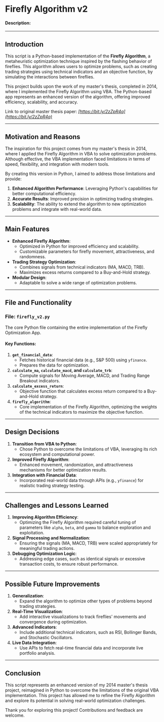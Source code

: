 # Firefly Algorithm v2

#### Description:

---

## **Introduction**
This script is a Python-based implementation of the **Firefly Algorithm**, a metaheuristic optimization technique inspired by the flashing behavior of fireflies. This algorithm allows users to optimize problems, such as creating trading strategies using technical indicators and an objective function, by simulating the interactions between fireflies.

This project builds upon the work of my master's thesis, completed in 2014, where I implemented the Firefly Algorithm using VBA. The Python-based app represents an enhanced version of the algorithm, offering improved efficiency, scalability, and accuracy.

Link to original master thesis paper: *[https://bit.ly/2zZpR4a](https://bit.ly/2zZpR4a)*  

---

## **Motivation and Reasons**
The inspiration for this project comes from my master's thesis in 2014, where I applied the Firefly Algorithm in VBA to solve optimization problems. Although effective, the VBA implementation faced limitations in terms of speed, flexibility, and integration with modern tools.

By creating this version in Python, I aimed to address those limitations and provide:
1. **Enhanced Algorithm Performance**: Leveraging Python's capabilities for better computational efficiency.
2. **Accurate Results**: Improved precision in optimizing trading strategies.
3. **Scalability**: The ability to extend the algorithm to new optimization problems and integrate with real-world data.

---

## **Main Features**
- **Enhanced Firefly Algorithm**:
  - Optimized in Python for improved efficiency and scalability.
  - Customizable parameters for firefly movement, attractiveness, and randomness.
- **Trading Strategy Optimization**:
  - Combines signals from technical indicators (MA, MACD, TRB).
  - Maximizes excess returns compared to a Buy-and-Hold strategy.
- **Modular Design**:
  - Adaptable to solve a wide range of optimization problems.

---

## **File and Functionality**
### **File**: `firefly_v2.py`  
The core Python file containing the entire implementation of the Firefly Optimization App.

#### **Key Functions**:
1. **`get_financial_data`**:
   - Fetches historical financial data (e.g., S&P 500) using `yfinance`.
   - Prepares the data for optimization.
2. **`calculate_ma`, `calculate_macd`, and `calculate_trb`**:
   - Compute signals for Moving Average, MACD, and Trading Range Breakout indicators.
3. **`calculate_excess_return`**:
   - Objective function that calculates excess return compared to a Buy-and-Hold strategy.
4. **`firefly_algorithm`**:
   - Core implementation of the Firefly Algorithm, optimizing the weights of the technical indicators to maximize the objective function.

---

## **Design Decisions**
1. **Transition from VBA to Python**:
   - Chose Python to overcome the limitations of VBA, leveraging its rich ecosystem and computational power.
2. **Improved Firefly Algorithm**:
   - Enhanced movement, randomization, and attractiveness mechanisms for better optimization results.
3. **Integration with Financial Data**:
   - Incorporated real-world data through APIs (e.g., `yfinance`) for realistic trading strategy testing.

---

## **Challenges and Lessons Learned**
1. **Improving Algorithm Efficiency**:
   - Optimizing the Firefly Algorithm required careful tuning of parameters like `alpha`, `beta`, and `gamma` to balance exploration and exploitation.
2. **Signal Processing and Normalization**:
   - Ensuring the signals (MA, MACD, TRB) were scaled appropriately for meaningful trading actions.
3. **Debugging Optimization Logic**:
   - Addressing edge cases, such as identical signals or excessive transaction costs, to ensure robust performance.

---

## **Possible Future Improvements**
1. **Generalization**:
   - Expand the algorithm to optimize other types of problems beyond trading strategies.
2. **Real-Time Visualization**:
   - Add interactive visualizations to track fireflies' movements and convergence during optimization.
3. **Advanced Indicators**:
   - Include additional technical indicators, such as RSI, Bollinger Bands, and Stochastic Oscillators.
4. **Live Data Integration**:
   - Use APIs to fetch real-time financial data and incorporate live portfolio analysis.

---

## **Conclusion**
This script represents an enhanced version of my 2014 master's thesis project, reimagined in Python to overcome the limitations of the original VBA implementation. This project has allowed me to refine the Firefly Algorithm and explore its potential in solving real-world optimization challenges.

Thank you for exploring this project! Contributions and feedback are welcome.
